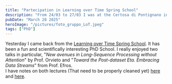 ```yaml
---
title: "Partecipation in Learning over Time Spring School"
description: "From 24/03 to 27/03 I was at the Certosa di Pontignano in Siena for a Doctoral Spring School"
pubDate: "March 28 2025"
heroImage: "/pictures/foto_gruppo_LoT.jpeg"
tags: ["PhD"]
---
```



Yesterday I came back from the [Learning over Time Spring School](https://sites.google.com/unisi.it/lot-spring-school/program-2025). It has been a fun and scientifically interesting PhD School. I really enjoyed two talks in particular, "*New avenues in Long-Sequence Processing without Attention*" by Prof. Orvieto and "*Toward the Post-dataset Eta. Embracing Data Streams*" from Prof. Efros.  
I have notes on both lectures (That need to be properly cleaned yet) [here](https://notes-vault.pages.dev/PhD/Conference-Notes/LoT-Spring-School-2024/25.03.25---New-avenues-in-Long-Sequence-Processing--without-Attention---Antonio-Orvieto) and [here](https://notes-vault.pages.dev/PhD/Conference-Notes/LoT-Spring-School-2024/25.03.25---Toward-the-Post-dataset-Eta.-Embracing-Data-Streams---Alexei-(Alyosha)-Efros). 